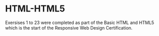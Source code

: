 # HTML-HTML5
Exersises 1 to 23 were completed as part of the Basic HTML and HTML5 which is the start of the Responsive Web Design Certification.

